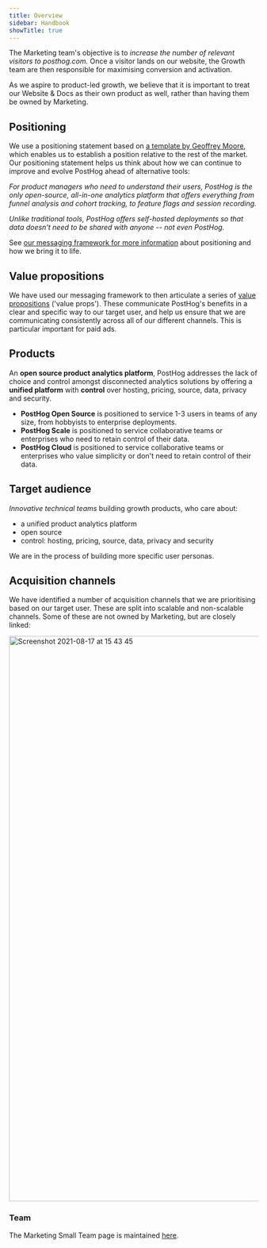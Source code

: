 ```yaml
---
title: Overview
sidebar: Handbook
showTitle: true
---
```


The Marketing team's objective is to _increase the number of relevant visitors to posthog.com._ Once a visitor lands on our website, the Growth team are then responsible for maximising conversion and activation. 

As we aspire to product-led growth, we believe that it is important to treat our Website & Docs as their own product as well, rather than having them be owned by Marketing. 

## Positioning

We use a positioning statement based on [a template by Geoffrey Moore](https://gist.github.com/JoshSmith/2041454), which enables us to establish a position relative to the rest of the market. Our positioning statement helps us think about how we can continue to improve and evolve PostHog ahead of alternative tools:

_For product managers who need to understand their users, PostHog is the only open-source, all-in-one analytics platform that offers everything from funnel analysis and cohort tracking, to feature flags and session recording._ 

_Unlike traditional tools, PostHog offers self-hosted deployments so that data doesn't need to be shared with anyone -- not even PostHog._ 

See [our messaging framework for more information](/handbook/growth/marketing/messaging_framework) about positioning and how we bring it to life. 

## Value propositions

We have used our messaging framework to then articulate a series of [value propositions](https://docs.google.com/spreadsheets/d/1VVLqk8xiKPj_rzDDhVA2eMFx7ENlhg9WnYDj2rkd_E4/edit?usp=sharing) ('value props'). These communicate PostHog's benefits in a clear and specific way to our target user, and help us ensure that we are communicating consistently across all of our different channels. This is particular important for paid ads. 

## Products

An **open source product analytics platform**, PostHog addresses the lack of choice and control amongst disconnected analytics solutions by offering a **unified platform** with **control** over hosting, pricing, source, data, privacy and security.

- **PostHog Open Source** is positioned to service 1-3 users in teams of any size, from hobbyists to enterprise deployments.
- **PostHog Scale** is positioned to service collaborative teams or enterprises who need to retain control of their data. 
- **PostHog Cloud** is positioned to service collaborative teams or enterprises who value simplicity or don't need to retain control of their data.

## Target audience

*Innovative technical teams* building growth products, who care about:

- a unified product analytics platform
- open source
- control: hosting, pricing, source, data, privacy and security

We are in the process of building more specific user personas. 

## Acquisition channels

We have identified a number of acquisition channels that we are prioritising based on our target user. These are split into scalable and non-scalable channels. Some of these are not owned by Marketing, but are closely linked:

<img width="1140" alt="Screenshot 2021-08-17 at 15 43 45" src="https://user-images.githubusercontent.com/70321811/129747467-549d0547-4cb6-43da-a83e-0411dc1c6001.png" />

### Team

The Marketing Small Team page is maintained [here](/handbook/people/team-structure/marketing). 
